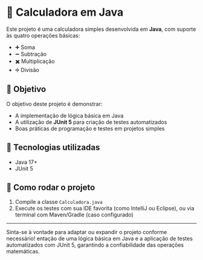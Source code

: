 # 📱 Calculadora em Java

Este projeto é uma calculadora simples desenvolvida em **Java**, com suporte às quatro operações básicas:

- ➕ Soma
- ➖ Subtração
- ✖️ Multiplicação
- ➗ Divisão

## 🎯 Objetivo

O objetivo deste projeto é demonstrar:

- A implementação de lógica básica em Java
- A utilização de **JUnit 5** para criação de testes automatizados
- Boas práticas de programação e testes em projetos simples

## 🧪 Tecnologias utilizadas

- Java 17+
- JUnit 5

## 🚀 Como rodar o projeto

1. Compile a classe `Calculadora.java`
2. Execute os testes com sua IDE favorita (como IntelliJ ou Eclipse), ou via terminal com Maven/Gradle (caso configurado)

---

Sinta-se à vontade para adaptar ou expandir o projeto conforme necessário!
entação de uma lógica básica em Java e a aplicação de testes automatizados com JUnit 5, garantindo a confiabilidade das operações matemáticas.